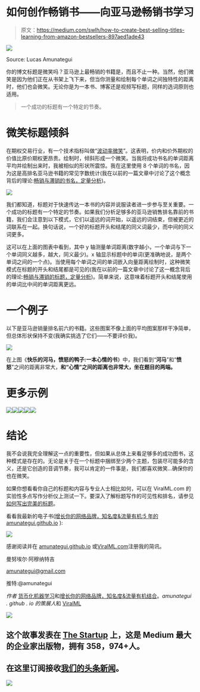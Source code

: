 # 如何创作畅销书——向亚马逊畅销书学习

> 原文：<https://medium.com/swlh/how-to-create-best-selling-titles-learning-from-amazon-bestsellers-897aed1ade43>

![](img/a7a88cd59018a0e36557bfc755776f24.png)

Source: Lucas Amunategui

你的博文标题是微笑吗？亚马逊上最畅销的书籍是，而且不止一种。当然，他们微笑是因为他们正在从书架上飞下来，但当你测量和绘制每个单词之间独特性的距离时，他们也会微笑。无论你是为一本书、博客还是视频写标题，同样的选词原则也适用。

> 一个成功的标题有一个特定的节奏。

# 微笑标题倾斜

在期权交易行业，有一个技术指标叫做“[波动率微笑](https://www.investopedia.com/terms/v/volatilitysmile.asp)”。这表明，价内和价外期权的价值比原价期权更昂贵。绘制时，倾斜形成一个微笑。当我将成功书名的单词距离平均并绘制出来时，我被相似的形状所震惊。我在这里使用 8 个单词的书名，因为这是高排名亚马逊书籍的常见字数统计(我在以前的一篇文章中讨论了这个概念背后的理论:[畅销与滞销的书名，定量分析](/swlh/titles-that-sell-versus-those-that-dont-a-quantitative-analysis-1809c5e8a14))。

![](img/a1a6c88e366f93422cf473472b08c410.png)

我们都知道，标题对于快速传达一本书的内容并说服读者进一步参与至关重要。一个成功的标题有一个特定的节奏。如果我们分析足够多的亚马逊销售排名靠前的书籍，我们会注意到以下模式，它们以遥远的词开始，以遥远的词结束，但被更近的词联系在一起。换句话说，一个好的标题开头和结尾的同义词最少，而中间的同义词更多。

这可以在上面的图表中看到，其中 y 轴测量单词距离(数字越小，一个单词与下一个单词同义越多，越大，同义最少)。x 轴显示标题中的单词(更准确地说，是两个单词之间的一个点)。当使用每个单词之间的单词嵌入向量距离绘制时，这种微笑模式在标题的开头和结尾都是可见的(我在以前的一篇文章中讨论了这一概念背后的理论:[畅销与滞销的标题，定量分析](/swlh/titles-that-sell-versus-those-that-dont-a-quantitative-analysis-1809c5e8a14))。简单来说，这意味着标题开头和结尾使用的单词比中间的单词距离更远。

# 一个例子

以下是亚马逊销量排名前六的书籍。这些图案不像上面的平均图案那样干净简单，但总体形状保持不变(我确实挑选了它们——不要评价我)。

![](img/da68d7d3b2c41388da6f85c7e245bc8d.png)

在上图《**快乐的河马，愤怒的鸭子:一本心情的书**》中，我们看到“**河马**”和“**愤怒**”之间的距离非常大，**和“**心情**”之间的距离也非常大，坐在题目的两端。**

# 更多示例

![](img/90f9769edc5ccf0a65ac966d2d6849f9.png)![](img/4a0339b05eabe5ec03b037dfd620ba1b.png)![](img/e2d4920f619f66236be5f4dbfede9ae2.png)![](img/4f2609eded9b4768dadd33d53b8d15d3.png)![](img/3ee498ff308e80a2a727f7f6eae92bed.png)

# 结论

我不会说我完全理解这一点的重要性，但如果从总体上来看足够多的成功图书，这种模式是存在的。无论是关于在一个标题中捆绑至少两个主题，包装尽可能多的含义，还是它创造的音调节奏，我可以肯定的一件事是，我们都喜欢微笑…确保你的也在微笑。

如果你想看看你自己的标题和内容与专业人士相比如何，可以在 ViralML.com 的实验性多点写作分析仪上测试一下。要深入了解标题写作的可见性和排名，请参见[如何写出完美的标题](http://www.viralml.com/how-to-create-a-perfect-title)。

看看我最新的电子书([增长你的网络品牌，知名度&流量有机:5 年的 amunategui.github.io](https://www.amazon.com/Brand-Visibility-Traffic-Organically-amunategui-github-io-ebook/dp/B07KVQHVK7) ):

![](img/8d4546f5057f9a70f314e81ded26ac09.png)

感谢阅读并在 [amunategui.github.io](https://amunategui.github.io) 或[ViralML.com](http://www.viralml.com)注册我的简讯。

曼努埃尔·阿穆纳特吉

amunategui@gmail.com

推特:@amunategui

*作者* [货币化机器学习](https://amzn.to/2CRUOKu)和[增长你的网络品牌，知名度&流量有机结合](https://www.amazon.com/Brand-Visibility-Traffic-Organically-amunategui-github-io-ebook/dp/B07KVQHVK7)。*amunategui . github . io 的策展人*和 [ViralML](http://www.viralml.com/)

[![](img/308a8d84fb9b2fab43d66c117fcc4bb4.png)](https://medium.com/swlh)

## 这个故事发表在 [The Startup](https://medium.com/swlh) 上，这是 Medium 最大的企业家出版物，拥有 358，974+人。

## 在这里订阅接收[我们的头条新闻](http://growthsupply.com/the-startup-newsletter/)。

[![](img/b0164736ea17a63403e660de5dedf91a.png)](https://medium.com/swlh)